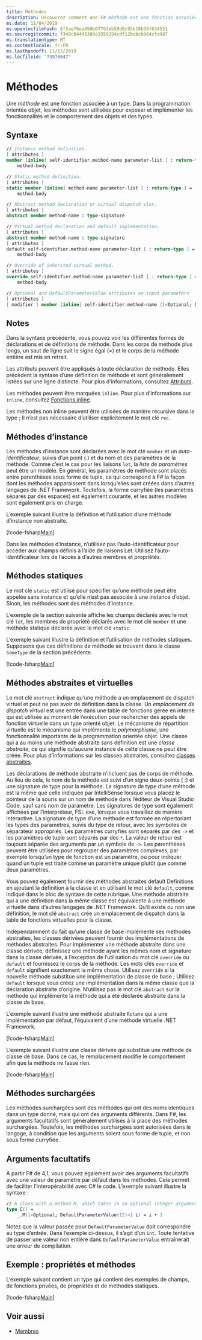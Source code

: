 ```yaml
---
title: Méthodes
description: Découvrez comment une F# méthode est une fonction associée à un type qui est utilisé pour exposer et implémenter les fonctionnalités et le comportement d’objets et de types.
ms.date: 11/04/2019
ms.openlocfilehash: 6f5ae76ea450b07763eb58d0c95b18b30f634551
ms.sourcegitcommit: f348c84443380a1959294cdf12babcb804cfa987
ms.translationtype: MT
ms.contentlocale: fr-FR
ms.lasthandoff: 11/12/2019
ms.locfileid: "73976647"
---
```

# <a name="methods"></a>Méthodes

Une *méthode* est une fonction associée à un type. Dans la programmation orientée objet, les méthodes sont utilisées pour exposer et implémenter les fonctionnalités et le comportement des objets et des types.

## <a name="syntax"></a>Syntaxe

```fsharp
// Instance method definition.
[ attributes ]
member [inline] self-identifier.method-name parameter-list [ : return-type ] =
    method-body

// Static method definition.
[ attributes ]
static member [inline] method-name parameter-list [ : return-type ] =
    method-body

// Abstract method declaration or virtual dispatch slot.
[ attributes ]
abstract member method-name : type-signature

// Virtual method declaration and default implementation.
[ attributes ]
abstract member method-name : type-signature
[ attributes ]
default self-identifier.method-name parameter-list [ : return-type ] =
    method-body

// Override of inherited virtual method.
[ attributes ]
override self-identifier.method-name parameter-list [ : return-type ] =
    method-body

// Optional and DefaultParameterValue attributes on input parameters
[ attributes ]
[ modifier ] member [inline] self-identifier.method-name ([<Optional; DefaultParameterValue( default-value )>] input) [ : return-type ]
```

## <a name="remarks"></a>Notes

Dans la syntaxe précédente, vous pouvez voir les différentes formes de déclarations et de définitions de méthode. Dans les corps de méthode plus longs, un saut de ligne suit le signe égal (=) et le corps de la méthode entière est mis en retrait.

Les attributs peuvent être appliqués à toute déclaration de méthode. Elles précèdent la syntaxe d’une définition de méthode et sont généralement listées sur une ligne distincte. Pour plus d’informations, consultez [Attributs](../attributes.md).

Les méthodes peuvent être marquées `inline`. Pour plus d’informations sur `inline`, consultez [Fonctions inline](../functions/inline-functions.md).

Les méthodes non inline peuvent être utilisées de manière récursive dans le type ; Il n’est pas nécessaire d’utiliser explicitement le mot clé `rec`.

## <a name="instance-methods"></a>Méthodes d’instance

Les méthodes d’instance sont déclarées avec le mot clé `member` et un *auto-identificateur*, suivis d’un point (.) et du nom et des paramètres de la méthode. Comme c’est le cas pour les liaisons `let`, la *liste de paramètres* peut être un modèle. En général, les paramètres de méthode sont placés entre parenthèses sous forme de tuple, ce qui correspond à F# la façon dont les méthodes apparaissent dans lorsqu’elles sont créées dans d’autres langages de .NET Framework. Toutefois, la forme curryfiée (les paramètres séparés par des espaces) est également courante, et les autres modèles sont également pris en charge.

L’exemple suivant illustre la définition et l’utilisation d’une méthode d’instance non abstraite.

[!code-fsharp[Main](~/samples/snippets/fsharp/lang-ref-1/snippet3401.fs)]

Dans les méthodes d’instance, n’utilisez pas l’auto-identificateur pour accéder aux champs définis à l’aide de liaisons Let. Utilisez l’auto-identificateur lors de l’accès à d’autres membres et propriétés.

## <a name="static-methods"></a>Méthodes statiques

Le mot clé `static` est utilisé pour spécifier qu’une méthode peut être appelée sans instance et qu’elle n’est pas associée à une instance d’objet. Sinon, les méthodes sont des méthodes d’instance.

L’exemple de la section suivante affiche les champs déclarés avec le mot clé `let`, les membres de propriété déclarés avec le mot clé `member` et une méthode statique déclarée avec le mot clé `static`.

L’exemple suivant illustre la définition et l’utilisation de méthodes statiques. Supposons que ces définitions de méthode se trouvent dans la classe `SomeType` de la section précédente.

[!code-fsharp[Main](~/samples/snippets/fsharp/lang-ref-1/snippet3402.fs)]

## <a name="abstract-and-virtual-methods"></a>Méthodes abstraites et virtuelles

Le mot clé `abstract` indique qu’une méthode a un emplacement de dispatch virtuel et peut ne pas avoir de définition dans la classe. Un *emplacement de dispatch virtuel* est une entrée dans une table de fonctions gérée en interne qui est utilisée au moment de l’exécution pour rechercher des appels de fonction virtuelle dans un type orienté objet. Le mécanisme de répartition virtuelle est le mécanisme qui implémente le *polymorphisme*, une fonctionnalité importante de la programmation orientée objet. Une classe qui a au moins une méthode abstraite sans définition est une *classe abstraite*, ce qui signifie qu’aucune instance de cette classe ne peut être créée. Pour plus d’informations sur les classes abstraites, consultez [classes abstraites](../abstract-classes.md).

Les déclarations de méthode abstraite n’incluent pas de corps de méthode. Au lieu de cela, le nom de la méthode est suivi d’un signe deux-points ( :) et une signature de type pour la méthode. La signature de type d’une méthode est la même que celle indiquée par IntelliSense lorsque vous placez le pointeur de la souris sur un nom de méthode dans l’éditeur de Visual Studio Code, sauf sans nom de paramètre. Les signatures de type sont également affichées par l’interpréteur, FSI. exe, lorsque vous travaillez de manière interactive. La signature de type d’une méthode est formée en répertoriant les types des paramètres, suivis du type de retour, avec les symboles de séparateur appropriés. Les paramètres curryfiés sont séparés par des `->` et les paramètres de tuple sont séparés par des `*`. La valeur de retour est toujours séparée des arguments par un symbole de `->`. Les parenthèses peuvent être utilisées pour regrouper des paramètres complexes, par exemple lorsqu’un type de fonction est un paramètre, ou pour indiquer quand un tuple est traité comme un paramètre unique plutôt que comme deux paramètres.

Vous pouvez également fournir des méthodes abstraites default Definitions en ajoutant la définition à la classe et en utilisant le mot clé `default`, comme indiqué dans le bloc de syntaxe de cette rubrique. Une méthode abstraite qui a une définition dans la même classe est équivalente à une méthode virtuelle dans d’autres langages de .NET Framework. Qu’il existe ou non une définition, le mot clé `abstract` crée un emplacement de dispatch dans la table de fonctions virtuelles pour la classe.

Indépendamment du fait qu’une classe de base implémente ses méthodes abstraites, les classes dérivées peuvent fournir des implémentations de méthodes abstraites. Pour implémenter une méthode abstraite dans une classe dérivée, définissez une méthode ayant les mêmes nom et signature dans la classe dérivée, à l’exception de l’utilisation du mot clé `override` ou `default` et fournissez le corps de la méthode. Les mots clés `override` et `default` signifient exactement la même chose. Utilisez `override` si la nouvelle méthode substitue une implémentation de classe de base ; Utilisez `default` lorsque vous créez une implémentation dans la même classe que la déclaration abstraite d’origine. N’utilisez pas le mot clé `abstract` sur la méthode qui implémente la méthode qui a été déclarée abstraite dans la classe de base.

L’exemple suivant illustre une méthode abstraite `Rotate` qui a une implémentation par défaut, l’équivalent d’une méthode virtuelle .NET Framework.

[!code-fsharp[Main](~/samples/snippets/fsharp/lang-ref-1/snippet3403.fs)]

L’exemple suivant illustre une classe dérivée qui substitue une méthode de classe de base. Dans ce cas, le remplacement modifie le comportement afin que la méthode ne fasse rien.

[!code-fsharp[Main](~/samples/snippets/fsharp/lang-ref-1/snippet3404.fs)]

## <a name="overloaded-methods"></a>Méthodes surchargées

Les méthodes surchargées sont des méthodes qui ont des noms identiques dans un type donné, mais qui ont des arguments différents. Dans F#, les arguments facultatifs sont généralement utilisés à la place des méthodes surchargées. Toutefois, les méthodes surchargées sont autorisées dans le langage, à condition que les arguments soient sous forme de tuple, et non sous forme curryfiée.

## <a name="optional-arguments"></a>Arguments facultatifs

À partir F# de 4,1, vous pouvez également avoir des arguments facultatifs avec une valeur de paramètre par défaut dans les méthodes.  Cela permet de faciliter l’interopérabilité avec C# le code.  L’exemple suivant illustre la syntaxe :

```fsharp
// A class with a method M, which takes in an optional integer argument.
type C() =
    _.M([<Optional; DefaultParameterValue(12)>] i) = i + 1
```

Notez que la valeur passée pour `DefaultParameterValue` doit correspondre au type d’entrée.  Dans l’exemple ci-dessus, il s’agit d’un `int`.  Toute tentative de passer une valeur non entière dans `DefaultParameterValue` entraînerait une erreur de compilation.

## <a name="example-properties-and-methods"></a>Exemple : propriétés et méthodes

L’exemple suivant contient un type qui contient des exemples de champs, de fonctions privées, de propriétés et de méthodes statiques.

[!code-fsharp[Main](~/samples/snippets/fsharp/lang-ref-1/snippet3406.fs)]

## <a name="see-also"></a>Voir aussi

- [Membres](index.md)
